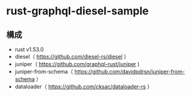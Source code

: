 # rust-graphql-diesel-sample

## 構成
- rust v1.53.0
- diesel（ https://github.com/diesel-rs/diesel ）
- juniper（ https://github.com/graphql-rust/juniper )
- juniper-from-schema（ https://github.com/davidpdrsn/juniper-from-schema ）
- dataloader（ https://github.com/cksac/dataloader-rs ）